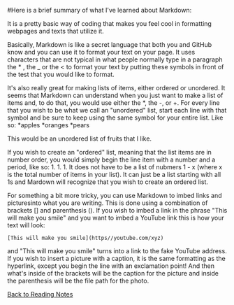#Here is a brief summary of what I've learned about Markdown:

It is a pretty basic way of coding that makes you feel cool in formatting webpages and texts that utilize it.

Basically, Markdown is like a secret language that both you and GitHub know and you can use it to format your text on your page. It uses characters that are not typical in what people normally type in a paragraph the * , the _ or the < to format your text by putting these symbols in front of the test that you would like to format.

It's also really great for making lists of items, either ordered or unordered. It seems that Markdown can understand when you just want to make a list of items and, to do that, you would use either the *, the -, or +. For every line that you wish to be what we call an "unordered" list, start each line with that symbol and be sure to keep using the same symbol for your entire list. Like so:
*apples
*oranges
*pears

This would be an unordered list of fruits that I like.

If you wish to create an "ordered" list, meaning that the list items are in number order, you would simply begin the line item with a number and a period, like so:
1.
1.
1.
It does not have to be a list of nubmers 1 - x (where x is the total number of items in your list). It can just be a list starting with all 1s and Mardown will recognize that you wish to create an ordered list.

For something a bit more tricky, you can use Markdown to imbed links and picturesinto what you are writing. This is done using a combination of brackets [] and parenthesis ().
If you wish to imbed a link in the phrase "This will make you smile" and you want to imbed a YouTube link this is how your text will look:

`[This will make you smile](https//youtube.com/xyz)`

and "This will make you smile" turns into a link to the fake YouTube address. If you wish to insert a picture with a caption,
it is the same formatting as the hyperlink, except you begin the line with an exclamation point! And then what's inside of the brackets will be the caption for the picture and
inside the parenthesis will be the file path for the photo.

[Back to Reading Notes](README.md)
